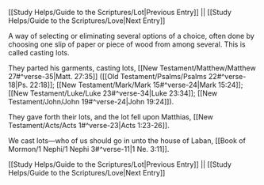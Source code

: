 [[Study Helps/Guide to the Scriptures/Lot|Previous Entry]]  ||  [[Study Helps/Guide to the Scriptures/Love|Next Entry]]

 A way of selecting or eliminating several options of a choice, often done by choosing one slip of paper or piece of wood from among several. This is called casting lots.

 They parted his garments, casting lots, [[New Testament/Matthew/Matthew 27#^verse-35|Matt. 27:35]] ([[Old Testament/Psalms/Psalms 22#^verse-18|Ps. 22:18]]; [[New Testament/Mark/Mark 15#^verse-24|Mark 15:24]]; [[New Testament/Luke/Luke 23#^verse-34|Luke 23:34]]; [[New Testament/John/John 19#^verse-24|John 19:24]]).

 They gave forth their lots, and the lot fell upon Matthias, [[New Testament/Acts/Acts 1#^verse-23|Acts 1:23-26]].

 We cast lots—who of us should go in unto the house of Laban, [[Book of Mormon/1 Nephi/1 Nephi 3#^verse-11|1 Ne. 3:11]].

[[Study Helps/Guide to the Scriptures/Lot|Previous Entry]]  ||  [[Study Helps/Guide to the Scriptures/Love|Next Entry]]